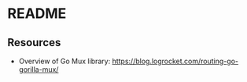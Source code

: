 # README

## Resources

- Overview of Go Mux library: https://blog.logrocket.com/routing-go-gorilla-mux/